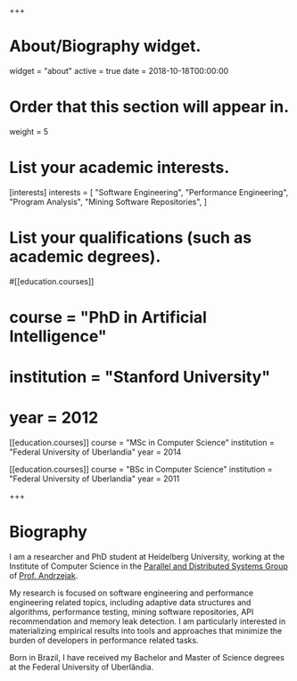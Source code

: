 +++
# About/Biography widget.
widget = "about"
active = true
date = 2018-10-18T00:00:00

# Order that this section will appear in.
weight = 5

# List your academic interests.
[interests]
  interests = [
    "Software Engineering",
    "Performance Engineering",
    "Program Analysis",
	"Mining Software Repositories",
  ]

# List your qualifications (such as academic degrees).
#[[education.courses]]
#  course = "PhD in Artificial Intelligence"
#  institution = "Stanford University"
#  year = 2012

[[education.courses]]
  course = "MSc in Computer Science"
  institution = "Federal University of Uberlandia"
  year = 2014

[[education.courses]]
  course = "BSc in Computer Science"
  institution = "Federal University of Uberlandia"
  year = 2011
 
+++

# Biography

I am a researcher and PhD student at Heidelberg University, working at the Institute of Computer Science 
in the [Parallel and Distributed Systems Group](https://pvs.ifi.uni-heidelberg.de/home/) of [Prof. Andrzejak](https://pvs.ifi.uni-heidelberg.de/team/aa/). 

My research is focused on software engineering and performance engineering related topics, including 
adaptive data structures and algorithms, performance testing, mining software repositories, API recommendation and memory leak detection.
I am particularly interested in materializing empirical results into tools and approaches that minimize the 
burden of developers in performance related tasks.

Born in Brazil, I have received my Bachelor and Master of Science degrees at the Federal University of Uberlândia.

